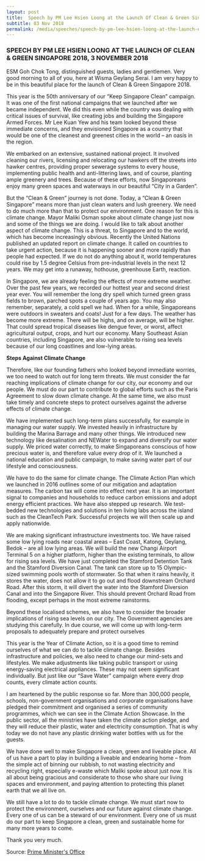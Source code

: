 ```yaml
---
layout: post
title:  Speech by PM Lee Hsien Loong at the Launch Of Clean & Green Singapore 2018, 3 November 2018
subtitle: 03 Nov 2018
permalink: /media/speeches/speech-by-pm-lee-hsien-loong-at-the-launch-of-clean-green-singapore-2018-3-november-2018
---
```


### SPEECH BY PM LEE HSIEN LOONG AT THE LAUNCH OF CLEAN & GREEN SINGAPORE 2018, 3 NOVEMBER 2018

ESM Goh Chok Tong, distinguished guests, ladies and gentlemen. Very good morning to all of you, here at Wisma Geylang Serai. I am very happy to be in this beautiful place for the launch of Clean & Green Singapore 2018.

This year is the 50th anniversary of our “Keep Singapore Clean” campaign. It was one of the first national campaigns that we launched after we became independent. We did this even while the country was dealing with critical issues of survival, like creating jobs and building the Singapore Armed Forces. Mr Lee Kuan Yew and his team looked beyond these immediate concerns, and they envisioned Singapore as a country that would be one of the cleanest and greenest cities in the world – an oasis in the region.

We embarked on an extensive, sustained national project. It involved cleaning our rivers, licensing and relocating our hawkers off the streets into hawker centres, providing proper sewerage systems to every house, implementing public health and anti-littering laws, and of course, planting ample greenery and trees. Because of these efforts, now Singaporeans enjoy many green spaces and waterways in our beautiful “City in a Garden”.

But the “Clean & Green” journey is not done. Today, a “Clean & Green Singapore” means more than just clean waters and lush greenery. We need to do much more than that to protect our environment. One reason for this is climate change. Mayor Maliki Osman spoke about climate change just now and some of the things we are doing. I would like to talk about another aspect of climate change. This is a threat, to Singapore and to the world, which has become increasingly obvious. Recently the United Nations published an updated report on climate change. It called on countries to take urgent action, because it is happening sooner and more rapidly than people had expected. If we do not do anything about it, world temperatures could rise by 1.5 degree Celsius from pre-industrial levels in the next 12 years. We may get into a runaway, hothouse, greenhouse Earth, reaction.

In Singapore, we are already feeling the effects of more extreme weather. Over the past few years, we recorded our hottest year and second driest year ever. You will remember the long dry spell which turned green grass fields to brown, parched spots a couple of years ago. You may also remember, separately, a cold spell we had. When for a while, Singaporeans were outdoors in sweaters and coats! Just for a few days. The weather has become more extreme. There will be highs, and on average, will be higher. That could spread tropical diseases like dengue fever, or worst, affect agricultural output, crops, and hurt our economy. Many Southeast Asian countries, including Singapore, are also vulnerable to rising sea levels because of our long coastlines and low-lying areas.

**Steps Against Climate Change**

Therefore, like our founding fathers who looked beyond immediate worries, we too need to watch out for long term threats. We must consider the far reaching implications of climate change for our city, our economy and our people. We must do our part to contribute to global efforts such as the Paris Agreement to slow down climate change. At the same time, we also must take timely and concrete steps to protect ourselves against the adverse effects of climate change.

We have implemented such long-term plans successfully, for example in managing our water supply. We invested heavily in infrastructure by building the Marina Barrage and many other things. We introduced new technology like desalination and NEWater to expand and diversify our water supply. We priced water correctly, to make Singaporeans conscious of how precious water is, and therefore value every drop of it. We launched a national education and public campaign, to make saving water part of our lifestyle and consciousness.

We have to do the same for climate change. The Climate Action Plan which we launched in 2016 outlines some of our mitigation and adaptation measures. The carbon tax will come into effect next year. It is an important signal to companies and households to reduce carbon emissions and adopt energy efficient practices. We have also stepped up research. We test-bedded new technologies and solutions in ten living labs across the island such as the CleanTech Park. Successful projects we will then scale up and apply nationwide.

We are making significant infrastructure investments too. We have raised some low lying roads near coastal areas – East Coast, Katong, Geylang, Bedok – are all low lying areas. We will build the new Changi Airport Terminal 5 on a higher platform, higher than the existing terminals, to allow for rising sea levels. We have just completed the Stamford Detention Tank and the Stamford Diversion Canal. The tank can store up to 15 Olympic-sized swimming pools worth of stormwater. So that when it rains heavily, it stores the water, does not allow it to go out and flood downstream Orchard Road. After this storm, it will divert the water into the Stamford Diversion Canal and into the Singapore River. This should prevent Orchard Road from flooding, except perhaps in the most extreme rainstorms.

Beyond these localised schemes, we also have to consider the broader implications of rising sea levels on our city. The Government agencies are studying this carefully. In due course, we will come up with long-term proposals to adequately prepare and protect ourselves

This year is the Year of Climate Action, so it is a good time to remind ourselves of what we can do to tackle climate change. Besides infrastructure and policies, we also need to change our mind-sets and lifestyles. We make adjustments like taking public transport or using energy-saving electrical appliances. These may not seem significant individually. But just like our “Save Water” campaign where every drop counts, every climate action counts.

I am heartened by the public response so far. More than 300,000 people, schools, non-government organisations and corporate organisations have pledged their commitment and organised a series of community programmes, which we can see in the Climate Action Showcase. In the public sector, all the ministries have taken the climate action pledge, and they will reduce their plastic, water and electricity consumption. That is why today we do not have any plastic drinking water bottles with us for the guests.

We have done well to make Singapore a clean, green and liveable place. All of us have a part to play in building a liveable and endearing home – from the simple act of binning our rubbish, to not wasting electricity and recycling right, especially e-waste which Maliki spoke about just now. It is all about being gracious and considerate to those who share our living spaces and environment, and paying attention to protecting this planet earth that we all live on.

We still have a lot to do to tackle climate change. We must start now to protect the environment, ourselves and our future against climate change. Every one of us can be a steward of our environment. Every one of us must do our part to keep Singapore a clean, green and sustainable home for many more years to come.

 
Thank you very much.

Source: [<a href="https://www.pmo.gov.sg/newsroom/dpm-tharman-singapore-apex-corporate-sustainability-awards-gala-dinner" target="_blank">Prime Minister's Office</a>](https://www.pmo.gov.sg/newsroom/dpm-tharman-singapore-apex-corporate-sustainability-awards-gala-dinner)